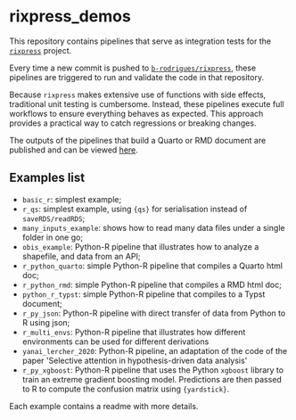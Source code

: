 # rixpress_demos

This repository contains pipelines that serve as integration tests for the
[`rixpress`](https://github.com/b-rodrigues/rixpress) project.

Every time a new commit is pushed to
[`b-rodrigues/rixpress`](https://github.com/b-rodrigues/rixpress), these
pipelines are triggered to run and validate the code in that repository.

Because `rixpress` makes extensive use of functions with side effects,
traditional unit testing is cumbersome. Instead, these pipelines execute
full workflows to ensure everything behaves as expected. This approach provides
a practical way to catch regressions or breaking changes.

The outputs of the pipelines that build a Quarto or RMD document are published
and can be viewed [here](https://b-rodrigues.github.io/rixpress_demos/).

## Examples list

- `basic_r`: simplest example;
- `r_qs`: simplest example, using `{qs}` for serialisation instead of
  `saveRDS/readRDS`;
- `many_inputs_example`: shows how to read many data files under a single folder
  in one go;
- `obis_example`: Python-R pipeline that illustrates how to analyze a shapefile,
  and data from an API;
- `r_python_quarto`: simple Python-R pipeline that compiles a Quarto html doc;
- `r_python_rmd`: simple Python-R pipeline that compiles a RMD html doc;
- `python_r_typst`: simple Python-R pipeline that compiles to a Typst document;
- `r_py_json`: Python-R pipeline with direct transfer of data from Python to R
  using json;
- `r_multi_envs`: Python-R pipeline that illustrates how different environments can be
  used for different derivations
- `yanai_lercher_2020`: Python-R pipeline, an adaptation of the code of the
  paper 'Selective attention in hypothesis-driven data analysis'
- `r_py_xgboost`: Python-R pipeline that uses the Python `xgboost` library to
  train an extreme gradient boosting model. Predictions are then passed to R to
  compute the confusion matrix using `{yardstick}`.

Each example contains a readme with more details.

